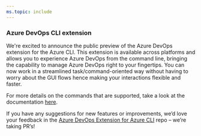 ```yaml
---
ms.topic: include
---
```


### Azure DevOps CLI extension

We're excited to announce the public preview of the Azure DevOps extension for the Azure CLI.  This extension is available across platforms and allows you to experience Azure DevOps from the command line, bringing the capability to manage Azure DevOps right to your fingertips. You can now work in a streamlined task/command-oriented way without having to worry about the GUI flows hence making your interactions flexible and faster.

For more details on the commands that are supported, take a look at the documentation [here](https://docs.microsoft.com/cli/azure/ext/azure-devops/?view=azure-cli-latest&preserve-view=true).

If you have any suggestions for new features or improvements, we’d love your feedback in the [Azure DevOps Extension for Azure CLI](https://github.com/Microsoft/azure-devops-cli-extension) repo – we’re taking PR’s!
